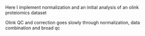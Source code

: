 Here I implement normalization and an initial analysis of an olink proteiomics dataset

Olink QC and correction goes slowly through normalization, data combination and broad qc

